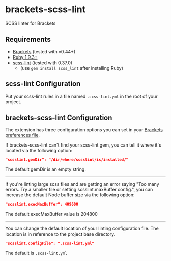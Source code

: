 brackets-scss-lint
==================

SCSS linter for Brackets

## Requirements
* [Brackets](http://brackets.io/) (tested with v0.44+)
* [Ruby 1.9.3+](https://www.ruby-lang.org)
* [scss-lint](https://github.com/causes/scss-lint) (tested with 0.37.0)
  * (use `gem install scss_lint` after installing Ruby)

## scss-lint Configuration
Put your scss-lint rules in a file named `.scss-lint.yml` in the root of your project.

## brackets-scss-lint Configuration

The extension has three configuration options you can set in your
[Brackets preferences file](https://github.com/adobe/brackets/wiki/How-to-Use-Brackets#preferences).

If brackets-scss-lint can't find your scss-lint gem, you can tell it where it's
located via the following option:

```json
"scsslint.gemDir": "/dir/where/scsslint/is/installed/"
```

The default gemDir is an empty string.

---

If you're linting large scss files and are getting an error saying
"Too many errors. Try a smaller file or setting scsslint.maxBuffer config.",
you can increase the default Node buffer size via the following option:

```json
"scsslint.execMaxBuffer": 409600
```

The default execMaxBuffer value is 204800

---

You can change the default location of your linting configuration file. 
The location is in reference to the project base directory.

```json
"scsslint.configFile": ".scss-lint.yml"
```

The default is `.scss-lint.yml`
